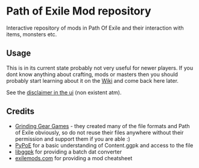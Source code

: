 # Path of Exile Mod repository
Interactive repository of mods in Path Of Exile and their interaction with items, monsters etc.

## Usage 
This is in its current state probably not very useful for newer players. 
If you dont know anything about crafting, mods or masters then you should probably start learning about it on the [Wiki](http://pathofexile.gamepedia.com/Path_of_Exile_Wiki) and come back here later.

See the [disclaimer in the ui](http://eps1lon.github.io/poe_mod_repository/gui.html) (non existent atm).

## Credits
* [Grinding Gear Games](http://www.grindinggear.com/) - they created many of the file formats and Path of Exile obviously, so do not reuse their files anywhere without their permission and support them if you are able :)
* [PyPoE](https://github.com/OmegaK2/PyPoE) for a basic understanding of Content.ggpk and access to the file
* [libggpk](https://github.com/MuxaJIbI4/libggpk) for providing a batch dat converter
* [exilemods.com](http://exilemods.com) for providing a mod cheatsheet
